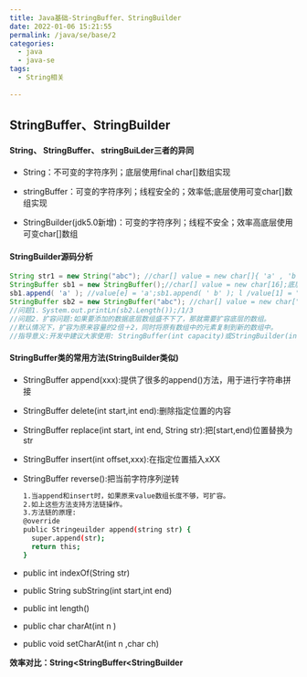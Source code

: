 ```yaml
---
title: Java基础-StringBuffer、StringBuilder
date: 2022-01-06 15:21:55
permalink: /java/se/base/2
categories: 
  - java
  - java-se
tags: 
  - String相关
  
---
```




## StringBuffer、StringBuilder

#### String、 StringBuffer、 stringBuiLder三者的异同

- String：不可变的字符序列；底层使用final char[]数组实现

- stringBuffer：可变的字符序列；线程安全的；效率低;底层使用可变char[]数组实现

- StringBuilder(jdk5.0新增)：可变的字符序列；线程不安全；效率高底层使用可变char[]数组

#### StringBuilder源码分析

```java
String str1 = new String("abc"); //char[] value = new char[]{ 'a' , 'b', ' c' };
StringBuffer sb1 = new StringBuffer();//char[] value = new char[16];底层创建了一个长度system.out.printLn(sb1.Length());//
sb1.append( 'a' ); //value[e] = 'a';sb1.append( ' b' ); l /value[1] = "b ';
StringBuffer sb2 = new StringBuffer("abc"); //char[] value = new char["abc".Length()+16]
//问题1．System.out.printLn(sb2.Length());/1/3
//问题2．扩容问题:如果要添加的数据底层数组盛不下了，那就需要扩容底层的数组。
//默认情况下，扩容为原来容量的2倍＋2，同时将原有数组中的元素复制到新的数组中。
//指导意义:开发中建议大家使用: StringBuffer(int capacity)或StringBuilder(int capacity)来避免频繁扩容
```

#### StringBuffer类的常用方法(StringBuilder类似)

- StringBuffer append(xxx):提供了很多的append()方法，用于进行字符串拼接

- StringBuffer delete(int start,int end):删除指定位置的内容

- StringBuffer replace(int start, int end, String str):把[start,end)位置替换为str

- StringBuffer insert(int offset,xxx):在指定位置插入xXX

- StringBuffer reverse():把当前字符序列逆转

  ```bash
  1.当append和insert时，如果原来value数组长度不够，可扩容。
  2.如上这些方法支持方法链操作。
  3.方法链的原理:
  @override
  public Stringeuilder append(string str) {
  	super.append(str);
  	return this;
  }
  ```

- public int indexOf(String str)

- public String subString(int start,int end)

- public int length()

- public char charAt(int n )

- public void setCharAt(int n ,char ch)

**效率对比：String<StringBuffer<StringBuilder**
